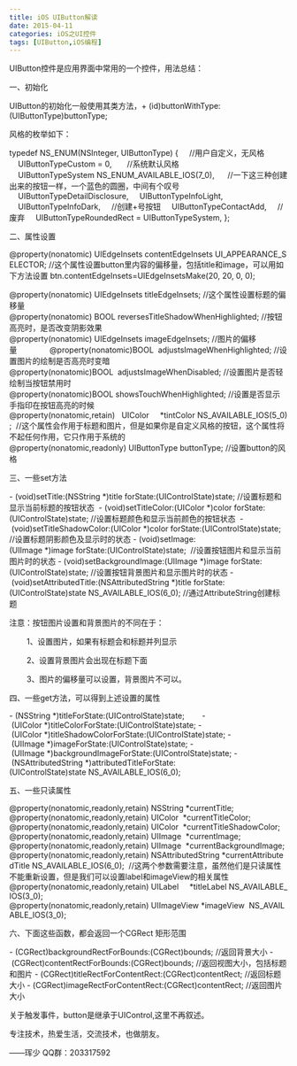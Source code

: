 ```yaml
---
title: iOS UIButton解读
date: 2015-04-11  
categories: iOS之UI控件
tags: [UIButton,iOS编程]              
---
```

UIButton控件是应用界面中常用的一个控件，用法总结：

一、初始化

UIButton的初始化一般使用其类方法，+ (id)buttonWithType:(UIButtonType)buttonType;

风格的枚举如下：

typedef NS_ENUM(NSInteger, UIButtonType) {
    //用户自定义，无风格
    UIButtonTypeCustom = 0,  
    //系统默认风格                       
    UIButtonTypeSystem NS_ENUM_AVAILABLE_IOS(7_0), 
    //一下这三种创建出来的按钮一样，一个蓝色的圆圈，中间有个叹号
    UIButtonTypeDetailDisclosure,
    UIButtonTypeInfoLight,
    UIButtonTypeInfoDark,
    //创建+号按钮
    UIButtonTypeContactAdd,
    //废弃
    UIButtonTypeRoundedRect = UIButtonTypeSystem,
};

二、属性设置

@property(nonatomic) UIEdgeInsets contentEdgeInsets UI_APPEARANCE_SELECTOR;
//这个属性设置button里内容的偏移量，包括title和image，可以用如下方法设置
btn.contentEdgeInsets=UIEdgeInsetsMake(20, 20, 0, 0);

@property(nonatomic) UIEdgeInsets titleEdgeInsets;
//这个属性设置标题的偏移量         
@property(nonatomic) BOOL reversesTitleShadowWhenHighlighted;
//按钮高亮时，是否改变阴影效果
@property(nonatomic) UIEdgeInsets imageEdgeInsets;
//图片的偏移量              
@property(nonatomic)BOOL  adjustsImageWhenHighlighted;
//设置图片的绘制是否高亮时变暗   
@property(nonatomic)BOOL  adjustsImageWhenDisabled;
//设置图片是否轻绘制当按钮禁用时
@property(nonatomic)BOOL showsTouchWhenHighlighted;
//设置是否显示手指印在按钮高亮的时候
@property(nonatomic,retain)   UIColor     *tintColor NS_AVAILABLE_IOS(5_0); 
//这个属性会作用于标题和图片，但是如果你是自定义风格的按钮，这个属性将不起任何作用，它只作用于系统的
@property(nonatomic,readonly) UIButtonType buttonType;
//设置button的风格

三、一些set方法

- (void)setTitle:(NSString *)title forState:(UIControlState)state;
//设置标题和显示当前标题的按钮状态 
- (void)setTitleColor:(UIColor *)color forState:(UIControlState)state;
//设置标题颜色和显示当前颜色的按钮状态 
- (void)setTitleShadowColor:(UIColor *)color forState:(UIControlState)state; 
//设置标题阴影颜色及显示时的状态
- (void)setImage:(UIImage *)image forState:(UIControlState)state; 
//设置按钮图片和显示当前图片时的状态
- (void)setBackgroundImage:(UIImage *)image forState:(UIControlState)state;
//设置按钮背景图片和显示图片时的状态
- (void)setAttributedTitle:(NSAttributedString *)title forState:(UIControlState)state NS_AVAILABLE_IOS(6_0);
//通过AttributeString创建标题

注意：按钮图片设置和背景图片的不同在于：

        1、设置图片，如果有标题会和标题并列显示

        2、设置背景图片会出现在标题下面

        3、图片的偏移量可以设置，背景图片不可以。

四、一些get方法，可以得到上述设置的属性

- (NSString *)titleForState:(UIControlState)state;       
- (UIColor *)titleColorForState:(UIControlState)state;
- (UIColor *)titleShadowColorForState:(UIControlState)state;
- (UIImage *)imageForState:(UIControlState)state;
- (UIImage *)backgroundImageForState:(UIControlState)state;
- (NSAttributedString *)attributedTitleForState:(UIControlState)state NS_AVAILABLE_IOS(6_0);

五、一些只读属性

@property(nonatomic,readonly,retain) NSString *currentTitle;        
@property(nonatomic,readonly,retain) UIColor  *currentTitleColor;    
@property(nonatomic,readonly,retain) UIColor  *currentTitleShadowColor; 
@property(nonatomic,readonly,retain) UIImage  *currentImage; 
@property(nonatomic,readonly,retain) UIImage  *currentBackgroundImage; 
@property(nonatomic,readonly,retain) NSAttributedString *currentAttributedTitle NS_AVAILABLE_IOS(6_0); 
//这两个参数需要注意，虽然他们是只读属性不能重新设置，但是我们可以设置label和imageView的相关属性
@property(nonatomic,readonly,retain) UILabel     *titleLabel NS_AVAILABLE_IOS(3_0);
@property(nonatomic,readonly,retain) UIImageView *imageView  NS_AVAILABLE_IOS(3_0);

六、下面这些函数，都会返回一个CGRect 矩形范围

- (CGRect)backgroundRectForBounds:(CGRect)bounds;
//返回背景大小
- (CGRect)contentRectForBounds:(CGRect)bounds;
//返回视图大小，包括标题和图片
- (CGRect)titleRectForContentRect:(CGRect)contentRect;
//返回标题大小
- (CGRect)imageRectForContentRect:(CGRect)contentRect;
//返回图片大小

关于触发事件，button是继承于UIControl,这里不再叙述。

专注技术，热爱生活，交流技术，也做朋友。

——珲少 QQ群：203317592
